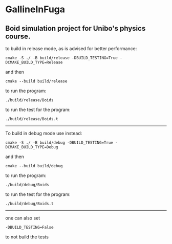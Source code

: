 # GallineInFuga

Boid simulation project for Unibo's physics course. 
-----
to build in release mode, as is advised for better performance:

```
cmake -S ./ -B build/release -DBUILD_TESTING=True -DCMAKE_BUILD_TYPE=Release
```
and then 

```
cmake --build build/release
```
to run the program:
```
./build/release/Boids
```
to run the test for the program:
```
./build/release/Boids.t
```
-----
To build in debug mode use instead:
```
cmake -S ./ -B build/debug -DBUILD_TESTING=True -DCMAKE_BUILD_TYPE=Debug
```

and then 

```
cmake --build build/debug
```
to run the program:
```
./build/debug/Boids
```
to run the test for the program:
```
./build/debug/Boids.t
```
-----
one can also set 
```
-DBUILD_TESTING=False
```
to not build the tests
